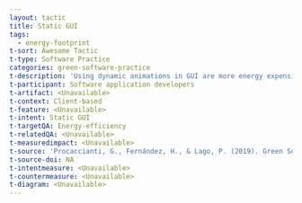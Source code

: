 ```yaml
---
layout: tactic
title: Static GUI
tags:
  - energy-footprint
t-sort: Awesome Tactic
t-type: Software Practice
categories: green-software-practice
t-description: 'Using dynamic animations in GUI are more energy expensive than static counterparts. In fact redrawing an image uses energy both in order to compute it, and in transmitting it to the screen.'
t-participant: Software application developers
t-artifact: <Unavailable>
t-context: Client-based
t-feature: <Unavailable>
t-intent: Static GUI
t-targetQA: Energy-efficiency
t-relatedQA: <Unavailable>
t-measuredimpact: <Unavailable>
t-source: 'Procaccianti, G., Fernández, H., & Lago, P. (2019). Green Software in Practice: Empirical Validation and Assessment of Best Practices for Writing Energy-Efficient Software. Vrije Universiteit Amsterdam, October 2019.'
t-source-doi: NA
t-intentmeasure: <Unavailable>
t-countermeasure: <Unavailable>
t-diagram: <Unavailable>
---
```

